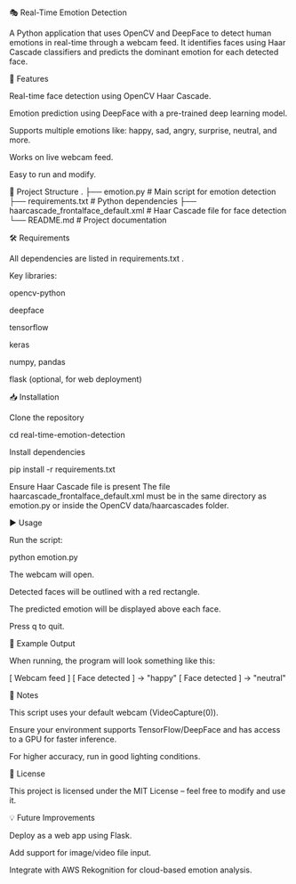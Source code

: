🎭 Real-Time Emotion Detection

A Python application that uses OpenCV and DeepFace to detect human emotions in real-time through a webcam feed.
It identifies faces using Haar Cascade classifiers and predicts the dominant emotion for each detected face.

🚀 Features

Real-time face detection using OpenCV Haar Cascade.

Emotion prediction using DeepFace with a pre-trained deep learning model.

Supports multiple emotions like: happy, sad, angry, surprise, neutral, and more.

Works on live webcam feed.

Easy to run and modify.

📂 Project Structure
.
├── emotion.py                         # Main script for emotion detection
├── requirements.txt                   # Python dependencies
├── haarcascade_frontalface_default.xml # Haar Cascade file for face detection
└── README.md                          # Project documentation

🛠 Requirements

All dependencies are listed in requirements.txt
.

Key libraries:

opencv-python

deepface

tensorflow

keras

numpy, pandas

flask (optional, for web deployment)

📥 Installation

Clone the repository


cd real-time-emotion-detection


Install dependencies

pip install -r requirements.txt


Ensure Haar Cascade file is present
The file haarcascade_frontalface_default.xml must be in the same directory as emotion.py or inside the OpenCV data/haarcascades folder.

▶️ Usage

Run the script:

python emotion.py


The webcam will open.

Detected faces will be outlined with a red rectangle.

The predicted emotion will be displayed above each face.

Press q to quit.

📸 Example Output

When running, the program will look something like this:

[ Webcam feed ]
[ Face detected ] -> "happy"
[ Face detected ] -> "neutral"

📌 Notes

This script uses your default webcam (VideoCapture(0)).

Ensure your environment supports TensorFlow/DeepFace and has access to a GPU for faster inference.

For higher accuracy, run in good lighting conditions.

📄 License

This project is licensed under the MIT License – feel free to modify and use it.

💡 Future Improvements

Deploy as a web app using Flask.

Add support for image/video file input.

Integrate with AWS Rekognition for cloud-based emotion analysis.
